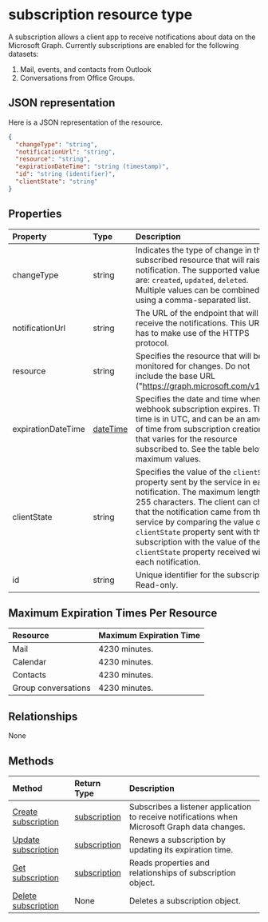 # subscription resource type
A subscription allows a client app to receive notifications about data on the Microsoft Graph. Currently subscriptions are enabled for the following datasets:

1. Mail, events, and contacts from Outlook
1. Conversations from Office Groups.


## JSON representation

Here is a JSON representation of the resource.

<!-- {
  "blockType": "resource",
  "optionalProperties": [

  ],
  "@odata.type": "microsoft.graph.subscription"
}-->

```json
{
  "changeType": "string",
  "notificationUrl": "string",
  "resource": "string",
  "expirationDateTime": "string (timestamp)",
  "id": "string (identifier)",
  "clientState": "string"
}

```
## Properties
| Property	   | Type	|Description|
|:---------------|:--------|:----------|
|changeType|string|Indicates the type of change in the subscribed resource that will raise a notification. The supported values are: `created`, `updated`, `deleted`. Multiple values can be combined using a comma-separated list.|
|notificationUrl|string|The URL of the endpoint that will receive the notifications. This URL has to make use of the HTTPS protocol.|
|resource|string|Specifies the resource that will be monitored for changes. Do not include the base URL ("https://graph.microsoft.com/v1.0/").|
|expirationDateTime|[dateTime](http://tools.ietf.org/html/rfc3339)|Specifies the date and time when the webhook subscription expires. The time is in UTC, and can be an amount of time from subscription creation that varies for the resource subscribed to.  See the table below for maximum values.|
|clientState|string|Specifies the value of the `clientState` property sent by the service in each notification. The maximum length is 255 characters. The client can check that the notification came from the service by comparing the value of the `clientState` property sent with the subscription with the value of the `clientState` property received with each notification.|
|id|string|Unique identifier for the subscription. Read-only.|

## Maximum Expiration Times Per Resource
| Resource | Maximum Expiration Time |
|:---------------------|:--------------------|
|Mail| 4230 minutes.|
|Calendar| 4230 minutes.|
|Contacts| 4230 minutes.|
|Group conversations| 4230 minutes.|

## Relationships
None


## Methods

| Method		   | Return Type	|Description|
|:---------------|:--------|:----------|
|[Create subscription](../api/subscription_post_subscriptions.md) | [subscription](subscription.md) |Subscribes a listener application to receive notifications when Microsoft Graph data changes.|
|[Update subscription](../api/subscription_update.md) | [subscription](subscription.md) |Renews a subscription by updating its expiration time.|
|[Get subscription](../api/subscription_get.md) | [subscription](subscription.md) |Reads properties and relationships of subscription object.|
|[Delete subscription](../api/subscription_delete.md) | None |Deletes a subscription object.|

<!-- uuid: 8fcb5dbc-d5aa-4681-8e31-b001d5168d79
2015-10-25 14:57:30 UTC -->
<!-- {
  "type": "#page.annotation",
  "description": "subscription resource",
  "keywords": "",
  "section": "documentation",
  "tocPath": ""
}-->


<!-- {
  "type": "#page.annotation",
  "description": "",
  "tocPath": "/v1.0 reference/Webhooks/Subscription",
  "apiVersion": "v1.0",
  "section": "documentation",
  "canonicalURL": ""
} -->
